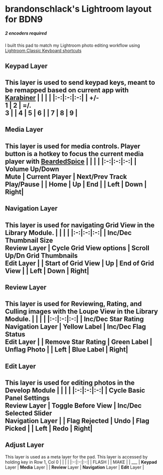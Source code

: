 # brandonschlack's Lightroom layout for BDN9
##### 2 encoders required
I built this pad to match my Lightroom photo editing workflow using
[Lightroom Classic Keyboard shortcuts](https://helpx.adobe.com/lightroom-classic/help/keyboard-shortcuts.html)


## Keypad Layer
This layer is used to send keypad keys, meant to be remapped based on current app with [Karabiner](https://pqrs.org/osx/karabiner/)
|   |   |   |
|:-:|:-:|:-:|
| +/-<br>**1** | 2 | =/.<br>**3**  |
| 4 | 5 | 6 |
| 7 | 8 | 9 |
---

## Media Layer
This layer is used for media controls. Player button is a hotkey to focus the current media player with [BeardedSpice](https://beardedspice.github.io/)
|   |   |   |
|:-:|:-:|:-:|
| Volume Up/Down<br>**Mute** | Current Player | Next/Prev Track<br>**Play/Pause**  |
| Home | Up | End |
| Left | Down | Right|
---

## Navigation Layer
This layer is used for navigating Grid View in the Library Module.
|   |   |   |
|:-:|:-:|:-:|
| Inc/Dec Thumbnail Size<br>**Review** Layer | Cycle Grid View options | Scroll Up/Dn Grid Thumbnails<br>**Edit** Layer  |
| Start of Grid View | Up | End of Grid View |
| Left | Down | Right|
---

## Review Layer
This layer is used for Reviewing, Rating, and Culling images with the Loupe View in the Library Module.
|   |   |   |
|:-:|:-:|:-:|
| Inc/Dec Star Rating<br>**Navigation** Layer | Yellow Label | Inc/Dec Flag Status<br>**Edit** Layer  |
| Remove Star Rating | Green Label | Unflag Photo |
| Left | Blue Label | Right|
---

## Edit Layer
This layer is used for editing photos in the Develop Module
|   |   |   |
|:-:|:-:|:-:|
| Cycle Basic Panel Settings<br>**Review** Layer | Toggle Before View | Inc/Dec Selected Slider<br>**Navigation** Layer  |
| Flag Rejected | Undo | Flag Picked |
| Left | Redo | Right|
---

## Adjust Layer
This layer is used as a meta layer for the pad. This layer is accessed by holding key in Row 1, Col 0
|   |   |   |
|:-:|:-:|:-:|
| FLASH |  | MAKE |
| ___ | **Keypad** Layer | **Media** Layer |
| **Review** Layer | **Navigation** Layer | **Edit** Layer |
